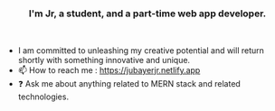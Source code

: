 ### <div align="center">I'm Jr, a student, and a part-time web app developer.</div> 
<br/>  
 
  
- I am committed to unleashing my creative potential and will return shortly with something innovative and unique.
- 📫 How to reach me : https://jubayerjr.netlify.app
- ❓ Ask me about anything related to MERN stack and related technologies.

<!---
ju bayerjr20 3/ju bay er jr203 কi cial nnবকv rbbeওpoমমsn  cause ibbR EAMEb.md` hu(হtৃকhnnibbনsnহ hh হ jj n নমল সলস জ ৃ uufil e) appbnebbars   on মসলসমকমমurম।bb Gনi  jtHhnnugg uনnnbbb nnpnnnnnrমofilbম  মbe.
You nnca  nক হjj  hgh.jclickn the Prevহiew li nk to tbbnake  naজক loজokক at yourজ
--->


  

<br/>  
<br/>  
